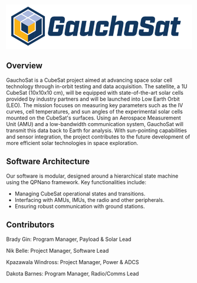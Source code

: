 <p align="center">
  <img src="docs/GauchoSatLogo.png" alt="GauchoSatLogo" width="600"/>
</p>

## Overview
GauchoSat is a CubeSat project aimed at advancing space solar cell technology through in-orbit testing and data acquisition. The satellite, a 1U CubeSat (10x10x10 cm), will be equipped with state-of-the-art solar cells provided by industry partners and will be launched into Low Earth Orbit (LEO). The mission focuses on measuring key parameters such as the IV curves, cell temperatures, and sun angles of the experimental solar cells mounted on the CubeSat's surfaces. Using an Aerospace Measurement Unit (AMU) and a low-bandwidth communication system, GauchoSat will transmit this data back to Earth for analysis. With sun-pointing capabilities and sensor integration, the project contributes to the future development of more efficient solar technologies in space exploration.

## Software Architecture
Our software is modular, designed around a hierarchical state machine using the QPNano framework. Key functionalities include:
- Managing CubeSat operational states and transitions.
- Interfacing with AMUs, IMUs, the radio and other peripherals.
- Ensuring robust communication with ground stations.

## Contributors

Brady Gin: Program Manager, Payload & Solar Lead

Nik Belle: Project Manager, Software Lead

Kpazawala Windross: Project Manager, Power & ADCS

Dakota Barnes: Program Manager, Radio/Comms Lead
